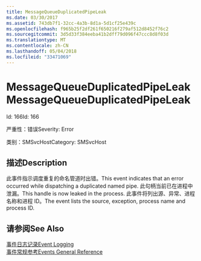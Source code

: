 ```yaml
---
title: MessageQueueDuplicatedPipeLeak
ms.date: 03/30/2017
ms.assetid: 743db7f1-32cc-4a3b-8d1a-5d1cf25e439c
ms.openlocfilehash: f965b25f2df261f650216f279af512d8452f76c2
ms.sourcegitcommit: 3d5d33f384eeba41b2dff79d096f47ccc8d8f03d
ms.translationtype: MT
ms.contentlocale: zh-CN
ms.lasthandoff: 05/04/2018
ms.locfileid: "33471069"
---
```

# <a name="messagequeueduplicatedpipeleak"></a><span data-ttu-id="3c5c0-102">MessageQueueDuplicatedPipeLeak</span><span class="sxs-lookup"><span data-stu-id="3c5c0-102">MessageQueueDuplicatedPipeLeak</span></span>
<span data-ttu-id="3c5c0-103">Id: 166</span><span class="sxs-lookup"><span data-stu-id="3c5c0-103">Id: 166</span></span>  
  
 <span data-ttu-id="3c5c0-104">严重性：错误</span><span class="sxs-lookup"><span data-stu-id="3c5c0-104">Severity: Error</span></span>  
  
 <span data-ttu-id="3c5c0-105">类别：SMSvcHost</span><span class="sxs-lookup"><span data-stu-id="3c5c0-105">Category: SMSvcHost</span></span>  
  
## <a name="description"></a><span data-ttu-id="3c5c0-106">描述</span><span class="sxs-lookup"><span data-stu-id="3c5c0-106">Description</span></span>  
 <span data-ttu-id="3c5c0-107">此事件指示调度重复的命名管道时出错。</span><span class="sxs-lookup"><span data-stu-id="3c5c0-107">This event indicates that an error occurred while dispatching a duplicated named pipe.</span></span> <span data-ttu-id="3c5c0-108">此句柄当前已在进程中泄漏。</span><span class="sxs-lookup"><span data-stu-id="3c5c0-108">This handle is now leaked in the process.</span></span> <span data-ttu-id="3c5c0-109">此事件将列出源、异常、进程名称和进程 ID。</span><span class="sxs-lookup"><span data-stu-id="3c5c0-109">The event lists the source, exception, process name and process ID.</span></span>  
  
## <a name="see-also"></a><span data-ttu-id="3c5c0-110">请参阅</span><span class="sxs-lookup"><span data-stu-id="3c5c0-110">See Also</span></span>  
 [<span data-ttu-id="3c5c0-111">事件日志记录</span><span class="sxs-lookup"><span data-stu-id="3c5c0-111">Event Logging</span></span>](../../../../../docs/framework/wcf/diagnostics/event-logging/index.md)  
 [<span data-ttu-id="3c5c0-112">事件常规参考</span><span class="sxs-lookup"><span data-stu-id="3c5c0-112">Events General Reference</span></span>](../../../../../docs/framework/wcf/diagnostics/event-logging/events-general-reference.md)
